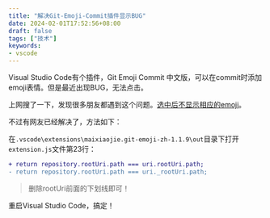 ```yaml
---
title: "解决Git-Emoji-Commit插件显示BUG"
date: 2024-02-01T17:52:56+08:00
draft: false
tags: ["技术"]
keywords:
- vscode
---
```


Visual Studio Code有个插件，Git Emoji Commit 中文版，可以在commit时添加emoji表情。但是最近出现BUG，无法点击。

<!--more-->

上网搜了一下，发现很多朋友都遇到这个问题。[选中后不显示相应的emoji](https://github.com/maixiaojie/git-emoji-zh/issues/33)。

不过有网友已经解决了，方法如下：

在`.vscode\extensions\maixiaojie.git-emoji-zh-1.1.9\out`目录下打开`extension.js`文件第23行：

```diff
+ return repository.rootUri.path === uri.rootUri.path;
- return repository.rootUri.path === uri._rootUri.path;
```

> 删除rootUri前面的下划线即可！

重启Visual Studio Code，搞定！